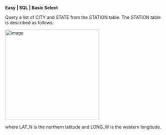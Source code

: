**Easy | SQL | Basic Select**

Query a list of CITY and STATE from the STATION table.
The STATION table is described as follows:

<img width="300" height="290" alt="image" src="https://github.com/user-attachments/assets/35dc41fd-9fc4-4244-88f0-02bdca05608f" />


where LAT_N is the northern latitude and LONG_W is the western longitude.
